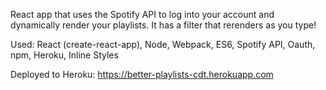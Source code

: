 React app that uses the Spotify API to log into your account and dynamically render your playlists. It has a filter that rerenders as you type!

Used: React (create-react-app), Node, Webpack, ES6, Spotify API, Oauth, npm, Heroku, Inline Styles

Deployed to Heroku: https://better-playlists-cdt.herokuapp.com

